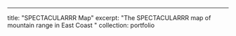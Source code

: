 ---
title: "SPECTACULARRR Map"
excerpt: "The SPECTACULARRR map of mountain range in East Coast "
collection: portfolio

